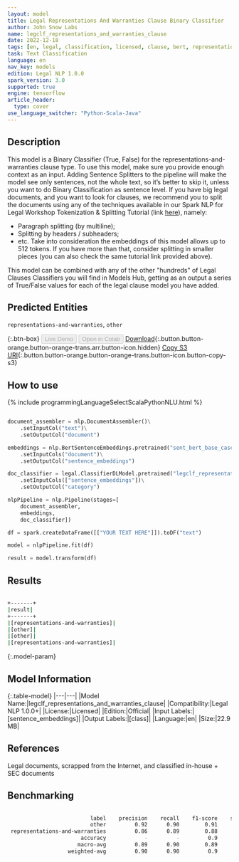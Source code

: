 ```yaml
---
layout: model
title: Legal Representations And Warranties Clause Binary Classifier
author: John Snow Labs
name: legclf_representations_and_warranties_clause
date: 2022-12-18
tags: [en, legal, classification, licensed, clause, bert, representations, and, warranties, tensorflow]
task: Text Classification
language: en
nav_key: models
edition: Legal NLP 1.0.0
spark_version: 3.0
supported: true
engine: tensorflow
article_header:
  type: cover
use_language_switcher: "Python-Scala-Java"
---
```


## Description

This model is a Binary Classifier (True, False) for the representations-and-warranties clause type. To use this model, make sure you provide enough context as an input. Adding Sentence Splitters to the pipeline will make the model see only sentences, not the whole text, so it’s better to skip it, unless you want to do Binary Classification as sentence level. If you have big legal documents, and you want to look for clauses, we recommend you to split the documents using any of the techniques available in our Spark NLP for Legal Workshop Tokenization & Splitting Tutorial (link [here](https://github.com/JohnSnowLabs/spark-nlp-workshop/blob/master/legal-nlp/01.Page_Splitting.ipynb)), namely:

- Paragraph splitting (by multiline);
- Splitting by headers / subheaders;
- etc.
Take into consideration the embeddings of this model allows up to 512 tokens. If you have more than that, consider splitting in smaller pieces (you can also check the same tutorial link provided above).

This model can be combined with any of the other "hundreds" of Legal Clauses Classifiers you will find in Models Hub, getting as an output a series of True/False values for each of the legal clause model you have added.

## Predicted Entities

`representations-and-warranties`, `other`

{:.btn-box}
<button class="button button-orange" disabled>Live Demo</button>
<button class="button button-orange" disabled>Open in Colab</button>
[Download](https://s3.amazonaws.com/auxdata.johnsnowlabs.com/legal/models/legclf_representations_and_warranties_clause_en_1.0.0_3.0_1671393649249.zip){:.button.button-orange.button-orange-trans.arr.button-icon.hidden}
[Copy S3 URI](s3://auxdata.johnsnowlabs.com/legal/models/legclf_representations_and_warranties_clause_en_1.0.0_3.0_1671393649249.zip){:.button.button-orange.button-orange-trans.button-icon.button-copy-s3}

## How to use



<div class="tabs-box" markdown="1">
{% include programmingLanguageSelectScalaPythonNLU.html %}

```python

document_assembler = nlp.DocumentAssembler()\
    .setInputCol("text")\
    .setOutputCol("document")

embeddings = nlp.BertSentenceEmbeddings.pretrained("sent_bert_base_cased", "en")\
    .setInputCols("document")\
    .setOutputCol("sentence_embeddings")

doc_classifier = legal.ClassifierDLModel.pretrained("legclf_representations_and_warranties_clause", "en", "legal/models")\
    .setInputCols(["sentence_embeddings"])\
    .setOutputCol("category")

nlpPipeline = nlp.Pipeline(stages=[
    document_assembler, 
    embeddings,
    doc_classifier])

df = spark.createDataFrame([["YOUR TEXT HERE"]]).toDF("text")

model = nlpPipeline.fit(df)

result = model.transform(df)

```

</div>

## Results

```bash

+-------+
|result|
+-------+
|[representations-and-warranties]|
|[other]|
|[other]|
|[representations-and-warranties]|

```

{:.model-param}
## Model Information

{:.table-model}
|---|---|
|Model Name:|legclf_representations_and_warranties_clause|
|Compatibility:|Legal NLP 1.0.0+|
|License:|Licensed|
|Edition:|Official|
|Input Labels:|[sentence_embeddings]|
|Output Labels:|[class]|
|Language:|en|
|Size:|22.9 MB|

## References

Legal documents, scrapped from the Internet, and classified in-house + SEC documents 

## Benchmarking

```bash

                          label    precision    recall    f1-score    support 
                          other         0.92      0.90        0.91         39 
 representations-and-warranties         0.86      0.89        0.88         28 
                       accuracy            -         -         0.9         67 
                      macro-avg         0.89      0.90        0.89         67 
                   weighted-avg         0.90      0.90         0.9         67

```